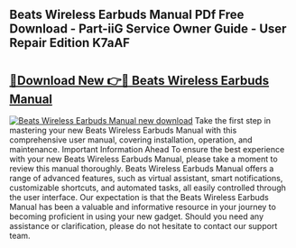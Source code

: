 ## Beats Wireless Earbuds Manual PDf Free Download - Part-iiG Service Owner Guide - User Repair Edition K7aAF

# <h2><a href="http://bc25355.oget.top/?id=Beats+Wireless+Earbuds+Manual">🔗Download New 👉🔴 Beats Wireless Earbuds Manual</a></h2>

[![Beats Wireless Earbuds Manual new download](https://i.imgur.com/5g1atiW.png)](http://bc25355.oget.top/?id=Beats+Wireless+Earbuds+Manual)
Take the first step in mastering your new Beats Wireless Earbuds Manual with this comprehensive user manual, covering installation, operation, and maintenance. Important Information Ahead To ensure the best experience with your new Beats Wireless Earbuds Manual, please take a moment to review this manual thoroughly. Beats Wireless Earbuds Manual offers a range of advanced features, such as virtual assistant, smart notifications, customizable shortcuts, and automated tasks, all easily controlled through the user interface. Our expectation is that the Beats Wireless Earbuds Manual has been a valuable and informative resource in your journey to becoming proficient in using your new gadget. Should you need any assistance or clarification, please do not hesitate to contact our support team.
